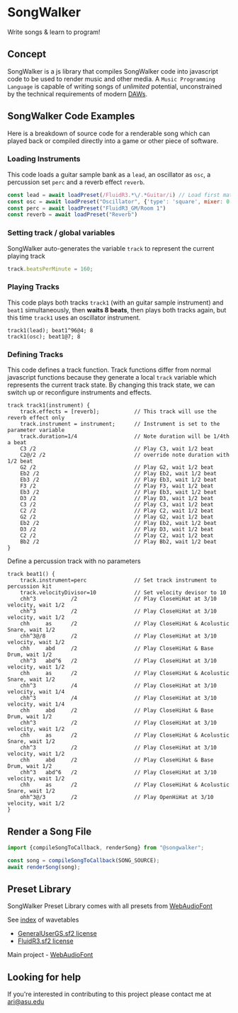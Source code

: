 # SongWalker

Write songs & learn to program!

## Concept

SongWalker is a js library that compiles SongWalker code into javascript code to be used
to render music and other media. A `Music Programming Language` is capable of writing songs of
*unlimited* potential, unconstrained by the technical requirements of
modern [DAWs](https://en.wikipedia.org/wiki/Digital_audio_workstation).

## SongWalker Code Examples

Here is a breakdown of source code for a renderable song which can played back or compiled directly
into a game or other piece of software.

### Loading Instruments

This code loads a guitar sample bank as a `lead`, an oscillator as `osc`,
a percussion set `perc` and a reverb effect `reverb`.

```javascript
const lead = await loadPreset(/FluidR3.*\/.*Guitar/i) // Load first matching preset
const osc = await loadPreset("Oscillator", {'type': 'square', mixer: 0.4})
const perc = await loadPreset("FluidR3_GM/Room 1")
const reverb = await loadPreset("Reverb")
```

### Setting track / global variables

SongWalker auto-generates the variable `track` to represent the current playing track

```javascript
track.beatsPerMinute = 160;
```

### Playing Tracks

This code plays both tracks `track1` (with an guitar sample instrument) and `beat1`
simultaneously, then **waits 8 beats**, then plays both tracks again, but this time `track1` uses an oscillator
instrument.

```
track1(lead); beat1^96@4; 8
track1(osc); beat1@7; 8
```

### Defining Tracks

This code defines a track function. Track functions differ from normal javascript functions
because they generate a local `track` variable which represents the current track state.
By changing this track state, we can switch up or reconfigure instruments and effects.

```
track track1(instrument) {
    track.effects = [reverb];           // This track will use the reverb effect only
    track.instrument = instrument;      // Instrument is set to the parameter variable
    track.duration=1/4                  // Note duration will be 1/4th a beat
    C3 /2                               // Play C3, wait 1/2 beat
    C2@/2 /2                            // override note duration with 1/2 beat
    G2 /2                               // Play G2, wait 1/2 beat
    Eb2 /2                              // Play Eb2, wait 1/2 beat
    Eb3 /2                              // Play Eb3, wait 1/2 beat
    F3 /2                               // Play F3, wait 1/2 beat
    Eb3 /2                              // Play Eb3, wait 1/2 beat
    D3 /2                               // Play D3, wait 1/2 beat
    C3 /2                               // Play C3, wait 1/2 beat
    C2 /2                               // Play C2, wait 1/2 beat
    G2 /2                               // Play G2, wait 1/2 beat
    Eb2 /2                              // Play Eb2, wait 1/2 beat
    D3 /2                               // Play D3, wait 1/2 beat
    C2 /2                               // Play C2, wait 1/2 beat
    Bb2 /2                              // Play Bb2, wait 1/2 beat
}
```

Define a percussion track with no parameters

```
track beat1() {
    track.instrument=perc               // Set track instrument to percussion kit
    track.velocityDivisor=10            // Set velocity devisor to 10
    chh^3           /2                  // Play CloseHiHat at 3/10 velocity, wait 1/2
    chh^3           /2                  // Play CloseHiHat at 3/10 velocity, wait 1/2
    chh     as      /2                  // Play CloseHiHat & Acolustic Snare, wait 1/2
    chh^3@/8        /2                  // Play CloseHiHat at 3/10 velocity, wait 1/2
    chh     abd     /2                  // Play CloseHiHat & Base Drum, wait 1/2
    chh^3   abd^6   /2                  // Play CloseHiHat at 3/10 velocity, wait 1/2
    chh     as      /2                  // Play CloseHiHat & Acolustic Snare, wait 1/2
    chh^3           /4                  // Play CloseHiHat at 3/10 velocity, wait 1/4
    chh^3           /4                  // Play CloseHiHat at 3/10 velocity, wait 1/4
    chh     abd     /2                  // Play CloseHiHat & Base Drum, wait 1/2
    chh^3           /2                  // Play CloseHiHat at 3/10 velocity, wait 1/2
    chh     as      /2                  // Play CloseHiHat & Acolustic Snare, wait 1/2
    chh^3           /2                  // Play CloseHiHat at 3/10 velocity, wait 1/2
    chh     abd     /2                  // Play CloseHiHat & Base Drum, wait 1/2
    chh^3   abd^6   /2                  // Play CloseHiHat at 3/10 velocity, wait 1/2
    chh     as      /2                  // Play CloseHiHat & Acolustic Snare, wait 1/2
    ohh^3@/3        /2                  // Play OpenHiHat at 3/10 velocity, wait 1/2
}
```

## Render a Song File

```javascript
import {compileSongToCallback, renderSong} from "@songwalker";

const song = compileSongToCallback(SONG_SOURCE);
await renderSong(song);
```

## Preset Library

SongWalker Preset Library comes with all presets from [WebAudioFont](https://github.com/clevertree/webaudiofontdata/)

See [index](https://surikov.github.io/webaudiofontdata/sound/) of wavetables

- [GeneralUserGS.sf2 license](http://www.schristiancollins.com/generaluser.php)
- [FluidR3.sf2 license](https://github.com/musescore/MuseScore/blob/master/share/sound/FluidR3Mono_License.md)

Main project - [WebAudioFont](https://surikov.github.io/webaudiofont/)

## Looking for help

If you're interested in contributing to this project please contact me at [ari@asu.edu](mailto:ari@asu.edu)
